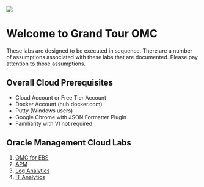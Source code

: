 ![](media/rdwd-omcheader.png)  

# Welcome to Grand Tour OMC

These labs are designed to be executed in sequence. There are a number of assumptions associated with these labs that are documented.  Please pay attention to those assumptions.

## Overall Cloud Prerequisites
-  Cloud Account or Free Tier Account
-  Docker Account (hub.docker.com)
-  Putty (Windows users)
-  Google Chrome with JSON Formatter Plugin
-  Familiarity with VI not required

## Oracle Management Cloud Labs
1. [OMC for EBS](./omcebs.md)
2. [APM](./omcunified.md)
3. [Log Analytics](./log_analytics_of_databases.md)
4. [IT Analytics](./pro_dbperf_ita.md)

